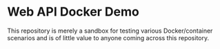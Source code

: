 # Web API Docker Demo

This repository is merely a sandbox for testing various Docker/container scenarios and is of little value to anyone coming across this repository. 
